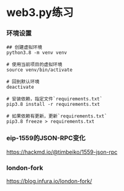 # web3.py练习

### 环境设置

```shell
## 创建虚拟环境
python3.8 -m venv venv

# 使用当前项目的虚拟环境
source venv/bin/activate

# 回到默认环境
deactivate

# 安装依赖，指定文件`requirements.txt`
pip3.8 install -r requirements.txt

# 如果依赖有更新，更新`requirements.txt`
pip3.8 freeze > requirements.txt
```


### eip-1559的JSON-RPC变化
https://hackmd.io/@timbeiko/1559-json-rpc


### london-fork
https://blog.infura.io/london-fork/
